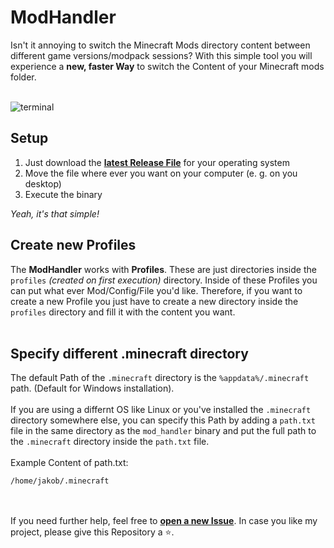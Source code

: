 # ModHandler

Isn't it annoying to switch the Minecraft Mods directory content between different game versions/modpack sessions? With this simple tool you will experience a **new, faster Way** to switch the Content of your Minecraft mods folder.
</br> </br>

![terminal](https://i.imgur.com/0mUuBeq.png)

## Setup

1. Just download the **[latest Release File](https://github.com/jakkoble/ModHandler/releases/latest)** for your operating system
2. Move the file where ever you want on your computer (e. g. on you desktop)
3. Execute the binary

_Yeah, it's that simple!_
</br>

## Create new Profiles

The **ModHandler** works with **Profiles**. These are just directories inside the `profiles` _(created on first execution)_ directory. Inside of these Profiles you can put what ever Mod/Config/File you'd like.
Therefore, if you want to create a new Profile you just have to create a new directory inside the `profiles` directory and fill it with the content you want.
</br>
</br>

## Specify different .minecraft directory

The default Path of the `.minecraft` directory is the `%appdata%/.minecraft` path. (Default for Windows installation). </br> </br>
If you are using a differnt OS like Linux or you've installed the `.minecraft` directory somewhere else, you can specify this Path by adding a `path.txt` file
in the same directory as the `mod_handler` binary and put the full path to the `.minecraft` directory inside the `path.txt` file.
</br></br>
Example Content of path.txt:</br>

```
/home/jakob/.minecraft
```

</br> </br>
If you need further help, feel free to **[open a new Issue](https://github.com/Jakkoble/ModHandler/issues/new)**. In case you like my project, please give this Repository a ⭐.
